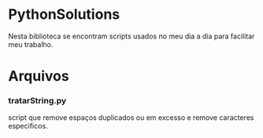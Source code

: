 # PythonSolutions
Nesta biblioteca se encontram scripts usados no meu dia a dia para facilitar meu trabalho.

<h1>Arquivos</h1>

<h3>tratarString.py</h3>
<p>script que remove espaços duplicados ou em excesso e remove caracteres especificos.</p>
